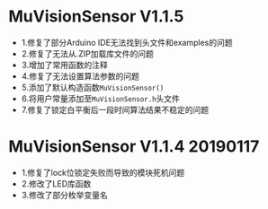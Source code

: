 MuVisionSensor V1.1.5
==============================
* 1.修复了部分Arduino IDE无法找到头文件和examples的问题
* 2.修复了无法从.ZIP加载库文件的问题
* 3.增加了常用函数的注释
* 4.修复了无法设置算法参数的问题
* 5.添加了默认构造函数`MuVisionSensor()`
* 6.将用户常量添加至`MuVisionSensor.h`头文件
* 7.修复了锁定白平衡后一段时间算法结果不稳定的问题

MuVisionSensor V1.1.4 20190117
==============================
* 1.修复了lock位锁定失败而导致的模块死机问题
* 2.修改了LED库函数
* 3.修改了部分枚举变量名


